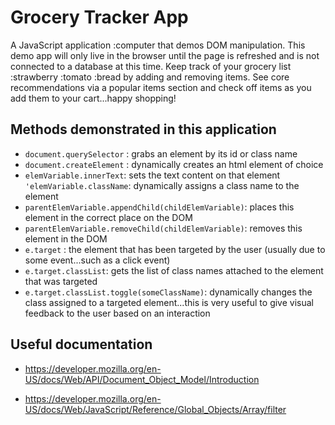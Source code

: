 # Grocery Tracker App

A JavaScript application :computer that demos DOM manipulation. This demo app will only live in the browser until the page is refreshed and is not connected to a database at this time. Keep track of your grocery list :strawberry :tomato :bread by adding and removing items. See core recommendations via a popular items section and check off items as you add them to your cart...happy shopping!

## Methods demonstrated in this application

- `document.querySelector` : grabs an element by its id or class name
- `document.createElement` : dynamically creates an html element of choice
- `elemVariable.innerText`: sets the text content on that element
  ` 'elemVariable.className`: dynamically assigns a class name to the element
- `parentElemVariable.appendChild(childElemVariable)`: places this element in the correct place on the DOM
- `parentElemVariable.removeChild(childElemVariable)`: removes this element in the DOM
- `e.target` : the element that has been targeted by the user (usually due to some event...such as a click event)
- `e.target.classList`: gets the list of class names attached to the element that was targeted
- `e.target.classList.toggle(someClassName)`: dynamically changes the class assigned to a targeted element...this is very useful to give visual feedback to the user based on an interaction

## Useful documentation

- https://developer.mozilla.org/en-US/docs/Web/API/Document_Object_Model/Introduction

- https://developer.mozilla.org/en-US/docs/Web/JavaScript/Reference/Global_Objects/Array/filter
